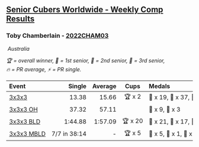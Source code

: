 <style>table {white-space: nowrap;}</style>
<link rel="stylesheet" type="text/css" href="/scw-comp/css/flags.css" />

## [Senior Cubers Worldwide - Weekly Comp Results](/scw-comp/results/)
### Toby Chamberlain - [2022CHAM03](https://www.worldcubeassociation.org/persons/2022CHAM03)

<i class="flag flag-AU" />&nbsp;Australia

<span style="white-space: nowrap;">🏆 = overall winner</span>, <span style="white-space: nowrap;">🥇 = 1st senior</span>, <span style="white-space: nowrap;">🥈 = 2nd senior</span>, <span style="white-space: nowrap;">🥉 = 3rd senior</span>, <span style="white-space: nowrap;">🔥 = PR average</span>, <span style="white-space: nowrap;">⚡ = PR single</span>.

| Event | Single | Average | Cups | Medals | Achievements|
| :-- | --: | --: | :--: | :-- | :-- |
| [3x3x3](333.md) | 13.38 | 15.66 | 🏆 x 2 | 🥇 x 19, 🥈 x 37, 🥉 x 26 | 🔥 x 17, ⚡ x 14 |
| [3x3x3 OH](333oh.md) | 37.32 | 57.11 |  | 🥈 x 9, 🥉 x 3 | 🔥 x 4, ⚡ x 3 |
| [3x3x3 BLD](333bf.md) | 1:44.88 | 1:57.09 | 🏆 x 20 | 🥇 x 21, 🥈 x 17, 🥉 x 12 | 🔥 x 4, ⚡ x 11 |
| [3x3x3 MBLD](333mbf.md) | 7/7 in 38:14 | - | 🏆 x 5 | 🥇 x 5, 🥈 x 1, 🥉 x 3 | ⚡ x 5 |

<!-- Global site tag (gtag.js) - Google Analytics -->
<script async src="https://www.googletagmanager.com/gtag/js?id=UA-86348435-3"></script>
<script>window.dataLayer = window.dataLayer || []; function gtag() {dataLayer.push(arguments);} gtag('js', new Date()); gtag('config', 'UA-86348435-3');</script>
